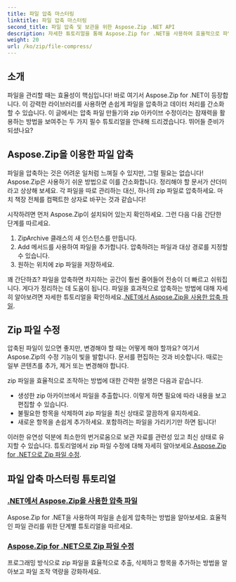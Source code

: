 ```yaml
---
title: 파일 압축 마스터링
linktitle: 파일 압축 마스터링
second_title: 파일 압축 및 보관을 위한 Aspose.Zip .NET API
description: 자세한 튜토리얼을 통해 Aspose.Zip for .NET을 사용하여 효율적으로 파일을 압축하는 방법을 알아보세요. 이 포괄적인 가이드를 따라 .NET 애플리케이션에서 파일 압축을 원활하게 구현하세요.
weight: 20
url: /ko/zip/file-compress/
---
```

## 소개

파일을 관리할 때는 효율성이 핵심입니다! 바로 여기서 Aspose.Zip for .NET이 등장합니다. 이 강력한 라이브러리를 사용하면 손쉽게 파일을 압축하고 데이터 처리를 간소화할 수 있습니다. 이 글에서는 압축 파일 만들기와 zip 아카이브 수정이라는 잠재력을 활용하는 방법을 보여주는 두 가지 필수 튜토리얼을 안내해 드리겠습니다. 뛰어들 준비가 되셨나요?

## Aspose.Zip을 이용한 파일 압축

파일을 압축하는 것은 어려운 일처럼 느껴질 수 있지만, 그럴 필요는 없습니다! Aspose.Zip은 사용하기 쉬운 방법으로 이를 간소화합니다. 정리해야 할 문서가 산더미라고 상상해 보세요. 각 파일을 따로 관리하는 대신, 하나의 zip 파일로 압축하세요. 마치 책장 전체를 컴팩트한 상자로 바꾸는 것과 같습니다! 

시작하려면 먼저 Aspose.Zip이 설치되어 있는지 확인하세요. 그런 다음 다음 간단한 단계를 따르세요.

1. ZipArchive 클래스의 새 인스턴스를 만듭니다.
2. Add 메서드를 사용하여 파일을 추가합니다. 압축하려는 파일과 대상 경로를 지정할 수 있습니다.
3. 원하는 위치에 zip 파일을 저장하세요.

 꽤 간단하죠? 파일을 압축하면 차지하는 공간이 훨씬 줄어들어 전송이 더 빠르고 쉬워집니다. 게다가 정리하는 데 도움이 됩니다. 파일을 효과적으로 압축하는 방법에 대해 자세히 알아보려면 자세한 튜토리얼을 확인하세요.[.NET에서 Aspose.Zip을 사용한 압축 파일](./compression-file/).

## Zip 파일 수정

압축된 파일이 있으면 좋지만, 변경해야 할 때는 어떻게 해야 할까요? 여기서 Aspose.Zip의 수정 기능이 빛을 발합니다. 문서를 편집하는 것과 비슷합니다. 때로는 일부 콘텐츠를 추가, 제거 또는 변경해야 합니다.

zip 파일을 효율적으로 조작하는 방법에 대한 간략한 설명은 다음과 같습니다.

- 생성한 zip 아카이브에서 파일을 추출합니다. 이렇게 하면 필요에 따라 내용을 보고 편집할 수 있습니다.
- 불필요한 항목을 삭제하여 zip 파일을 최신 상태로 깔끔하게 유지하세요.
- 새로운 항목을 손쉽게 추가하세요. 포함하려는 파일을 가리키기만 하면 됩니다!

 이러한 유연성 덕분에 최소한의 번거로움으로 보관 자료를 관련성 있고 최신 상태로 유지할 수 있습니다. 튜토리얼에서 zip 파일 수정에 대해 자세히 알아보세요.[Aspose.Zip for .NET으로 Zip 파일 수정](./modify-zip-files/).

## 파일 압축 마스터링 튜토리얼
### [.NET에서 Aspose.Zip을 사용한 압축 파일](./compression-file/)
Aspose.Zip for .NET을 사용하여 파일을 손쉽게 압축하는 방법을 알아보세요. 효율적인 파일 관리를 위한 단계별 튜토리얼을 따르세요.
### [Aspose.Zip for .NET으로 Zip 파일 수정](./modify-zip-files/)
프로그래밍 방식으로 zip 파일을 효율적으로 추출, 삭제하고 항목을 추가하는 방법을 알아보고 파일 조작 역량을 강화하세요.